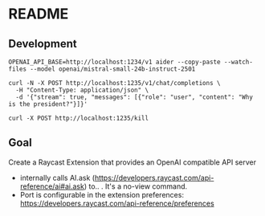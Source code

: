 # README

## Development

    OPENAI_API_BASE=http://localhost:1234/v1 aider --copy-paste --watch-files --model openai/mistral-small-24b-instruct-2501

    curl -N -X POST http://localhost:1235/v1/chat/completions \
      -H "Content-Type: application/json" \
      -d '{"stream": true, "messages": [{"role": "user", "content": "Why is the president?"}]}'

    curl -X POST http://localhost:1235/kill

## Goal

Create a Raycast Extension that provides an OpenAI compatible API server
- internally calls AI.ask (https://developers.raycast.com/api-reference/ai#ai.ask) to.. . It's a no-view command.
- Port is configurable in the extension preferences: https://developers.raycast.com/api-reference/preferences
